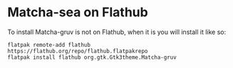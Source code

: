 # Matcha-sea on Flathub

To install Matcha-gruv is not on Flathub, when it is you will install it like so:
```
flatpak remote-add flathub https://flathub.org/repo/flathub.flatpakrepo
flatpak install flathub org.gtk.Gtk3theme.Matcha-gruv
```
